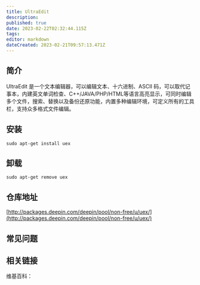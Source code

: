 ```yaml
---
title: UltraEdit
description: 
published: true
date: 2023-02-22T02:32:44.115Z
tags: 
editor: markdown
dateCreated: 2023-02-21T09:57:13.471Z
---
```


## 简介

UltraEdit 是一个文本编辑器，可以编辑文本、十六进制、ASCII 码，可以取代记事本，内建英文单词检查、C++/JAVA/PHP/HTML等语言高亮显示，可同时编辑多个文件，搜索、替换以及备份还原功能，内置多种编辑环境，可定义所有的工具栏，支持众多格式文件编辑。

## 安装

`sudo apt-get install uex`

## 卸载

`sudo apt-get remove uex`

## 仓库地址

[http://packages.deepin.com/deepin/pool/non-free/u/uex/](http://packages.deepin.com/deepin/pool/non-free/u/uex/)

## 常见问题

## 相关链接

维基百科：
